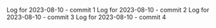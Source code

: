 Log for 2023-08-10 - commit 1
Log for 2023-08-10 - commit 2
Log for 2023-08-10 - commit 3
Log for 2023-08-10 - commit 4

